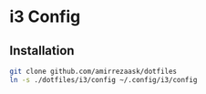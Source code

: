 # i3 Config


## Installation
```bash
git clone github.com/amirrezaask/dotfiles
ln -s ./dotfiles/i3/config ~/.config/i3/config
```
